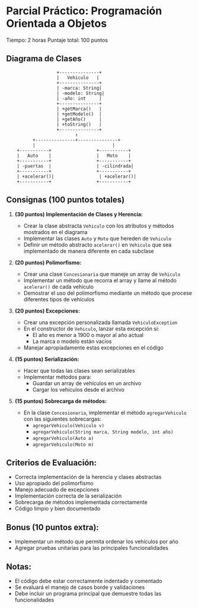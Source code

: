 # Parcial Práctico: Programación Orientada a Objetos
Tiempo: 2 horas
Puntaje total: 100 puntos

## Diagrama de Clases
```
                   +---------------+
                   |   Vehiculo   |
                   +---------------+
                   | -marca: String|
                   | -modelo: String|
                   | -año: int     |
                   +---------------+
                   | +getMarca()   |
                   | +getModelo()  |
                   | +getAño()     |
                   | +toString()   |
                   +---------------+
                          ↑
          +---------------+---------------+
          |                             |
    +-----------+                 +-----------+
    |   Auto    |                 |   Moto    |
    +-----------+                 +-----------+
    | -puertas  |                 | -cilindrada|
    +-----------+                 +-----------+
    | +acelerar()|                 | +acelerar()|
    +-----------+                 +-----------+

```

## Consignas (100 puntos totales)

1. **(30 puntos) Implementación de Clases y Herencia:**
   - Crear la clase abstracta `Vehiculo` con los atributos y métodos mostrados en el diagrama
   - Implementar las clases `Auto` y `Moto` que hereden de `Vehiculo`
   - Definir un método abstracto `acelerar()` en `Vehiculo` que sea implementado de manera diferente en cada subclase

2. **(20 puntos) Polimorfismo:**
   - Crear una clase `Concesionaria` que maneje un array de `Vehiculo`
   - Implementar un método que recorra el array y llame al método `acelerar()` de cada vehículo
   - Demostrar el uso del polimorfismo mediante un método que procese diferentes tipos de vehículos

3. **(20 puntos) Excepciones:**
   - Crear una excepción personalizada llamada `VehiculoException`
   - En el constructor de `Vehiculo`, lanzar esta excepción si:
     * El año es menor a 1900 o mayor al año actual
     * La marca o modelo están vacíos
   - Manejar apropiadamente estas excepciones en el código

4. **(15 puntos) Serialización:**
   - Hacer que todas las clases sean serializables
   - Implementar métodos para:
     * Guardar un array de vehículos en un archivo
     * Cargar los vehículos desde el archivo

5. **(15 puntos) Sobrecarga de métodos:**
   - En la clase `Concesionaria`, implementar el método `agregarVehiculo` con las siguientes sobrecargas:
     * `agregarVehiculo(Vehiculo v)`
     * `agregarVehiculo(String marca, String modelo, int año)`
     * `agregarVehiculo(Auto a)`
     * `agregarVehiculo(Moto m)`

## Criterios de Evaluación:
- Correcta implementación de la herencia y clases abstractas
- Uso apropiado del polimorfismo
- Manejo adecuado de excepciones
- Implementación correcta de la serialización
- Sobrecarga de métodos implementada correctamente
- Código limpio y bien documentado

## Bonus (10 puntos extra):
- Implementar un método que permita ordenar los vehículos por año
- Agregar pruebas unitarias para las principales funcionalidades

## Notas:
- El código debe estar correctamente indentado y comentado
- Se evaluará el manejo de casos borde y validaciones
- Debe incluir un programa principal que demuestre todas las funcionalidades
